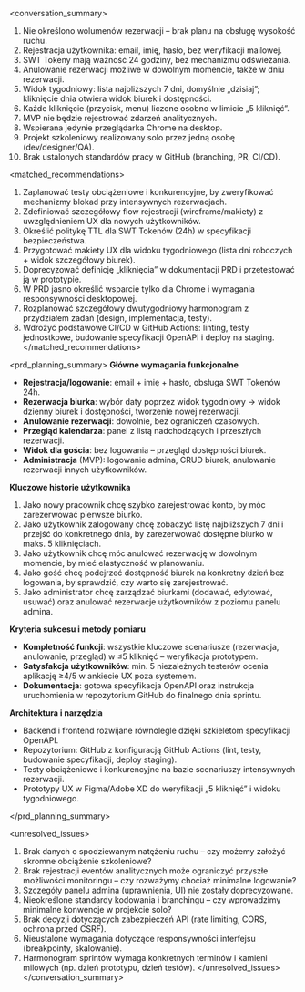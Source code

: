 <conversation_summary>
<decisions>
1. Nie określono wolumenów rezerwacji – brak planu na obsługę wysokość ruchu.  
2. Rejestracja użytkownika: email, imię, hasło, bez weryfikacji mailowej.  
3. SWT Tokeny mają ważność 24 godziny, bez mechanizmu odświeżania.  
4. Anulowanie rezerwacji możliwe w dowolnym momencie, także w dniu rezerwacji.  
5. Widok tygodniowy: lista najbliższych 7 dni, domyślnie „dzisiaj”; kliknięcie dnia otwiera widok biurek i dostępności.  
6. Każde kliknięcie (przycisk, menu) liczone osobno w limicie „5 kliknięć”.  
7. MVP nie będzie rejestrować zdarzeń analitycznych.  
8. Wspierana jedynie przeglądarka Chrome na desktop.  
9. Projekt szkoleniowy realizowany solo przez jedną osobę (dev/designer/QA).  
10. Brak ustalonych standardów pracy w GitHub (branching, PR, CI/CD).
</decisions>

<matched_recommendations>
1. Zaplanować testy obciążeniowe i konkurencyjne, by zweryfikować mechanizmy blokad przy intensywnych rezerwacjach.  
2. Zdefiniować szczegółowy flow rejestracji (wireframe/makiety) z uwzględnieniem UX dla nowych użytkowników.  
3. Określić politykę TTL dla SWT Tokenów (24h) w specyfikacji bezpieczeństwa.  
5. Przygotować makiety UX dla widoku tygodniowego (lista dni roboczych + widok szczegółowy biurek).  
6. Doprecyzować definicję „kliknięcia” w dokumentacji PRD i przetestować ją w prototypie.  
8. W PRD jasno określić wsparcie tylko dla Chrome i wymagania responsywności desktopowej.  
9. Rozplanować szczegółowy dwutygodniowy harmonogram z przydziałem zadań (design, implementacja, testy).  
10. Wdrożyć podstawowe CI/CD w GitHub Actions: linting, testy jednostkowe, budowanie specyfikacji OpenAPI i deploy na staging.
</matched_recommendations>

<prd_planning_summary>
**Główne wymagania funkcjonalne**  
- **Rejestracja/logowanie**: email + imię + hasło, obsługa SWT Tokenów 24h.  
- **Rezerwacja biurka**: wybór daty poprzez widok tygodniowy → widok dzienny biurek i dostępności, tworzenie nowej rezerwacji.  
- **Anulowanie rezerwacji**: dowolnie, bez ograniczeń czasowych.  
- **Przegląd kalendarza**: panel z listą nadchodzących i przeszłych rezerwacji.  
- **Widok dla gościa**: bez logowania – przegląd dostępności biurek.  
- **Administracja** (MVP): logowanie admina, CRUD biurek, anulowanie rezerwacji innych użytkowników.  

**Kluczowe historie użytkownika**  
1. Jako nowy pracownik chcę szybko zarejestrować konto, by móc zarezerwować pierwsze biurko.  
2. Jako użytkownik zalogowany chcę zobaczyć listę najbliższych 7 dni i przejść do konkretnego dnia, by zarezerwować dostępne biurko w maks. 5 kliknięciach.  
3. Jako użytkownik chcę móc anulować rezerwację w dowolnym momencie, by mieć elastyczność w planowaniu.  
4. Jako gość chcę podejrzeć dostępność biurek na konkretny dzień bez logowania, by sprawdzić, czy warto się zarejestrować.  
5. Jako administrator chcę zarządzać biurkami (dodawać, edytować, usuwać) oraz anulować rezerwacje użytkowników z poziomu panelu admina.  

**Kryteria sukcesu i metody pomiaru**  
- **Kompletność funkcji**: wszystkie kluczowe scenariusze (rezerwacja, anulowanie, przegląd) w ≤5 kliknięć – weryfikacja prototypem.  
- **Satysfakcja użytkowników**: min. 5 niezależnych testerów ocenia aplikację ≥4/5 w ankiecie UX poza systemem.  
- **Dokumentacja**: gotowa specyfikacja OpenAPI oraz instrukcja uruchomienia w repozytorium GitHub do finalnego dnia sprintu.  

**Architektura i narzędzia**  
- Backend i frontend rozwijane równolegle dzięki szkiele­tom specyfikacji OpenAPI.  
- Repozytorium: GitHub z konfiguracją GitHub Actions (lint, testy, budowanie specyfikacji, deploy staging).  
- Testy obciążeniowe i konkurencyjne na bazie scenariuszy intensywnych rezerwacji.  
- Prototypy UX w Figma/Adobe XD do weryfikacji „5 kliknięć” i widoku tygodniowego.  

</prd_planning_summary>

<unresolved_issues>
1. Brak danych o spodziewanym natężeniu ruchu – czy możemy założyć skromne obciążenie szkoleniowe?  
2. Brak rejestracji eventów analitycznych może ograniczyć przyszłe możliwości monitoringu – czy rozważymy chociaż minimalne logowanie?  
3. Szczegóły panelu admina (uprawnienia, UI) nie zostały doprecyzowane.  
4. Nieokreślone standardy kodowania i branchingu – czy wprowadzimy minimalne konwencje w projekcie solo?  
5. Brak decyzji dotyczących zabezpieczeń API (rate limiting, CORS, ochrona przed CSRF).  
6. Nieustalone wymagania dotyczące responsywności interfejsu (breakpointy, skalowanie).  
7. Harmonogram sprintów wymaga konkretnych terminów i kamieni milowych (np. dzień prototypu, dzień testów).
</unresolved_issues>
</conversation_summary>
